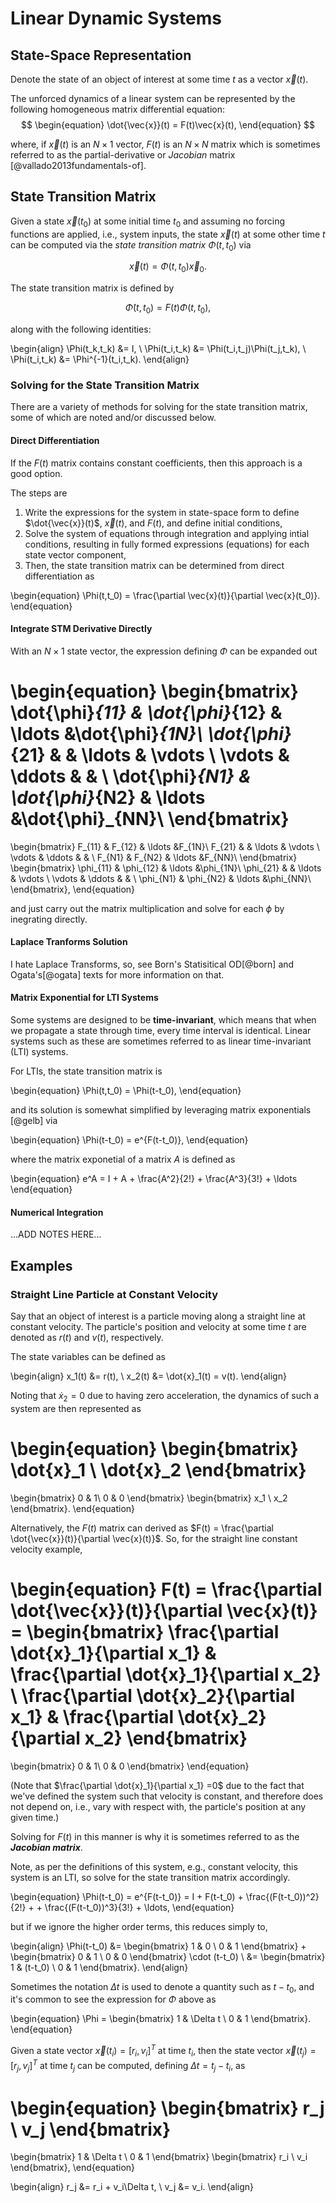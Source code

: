 # Linear Dynamic Systems

## State-Space Representation
Denote the state of an object of interest at some time $t$ as a vector $\vec{x}(t)$. 

The unforced dynamics of a linear system can be represented by the following homogeneous matrix differential equation:
$$
\begin{equation}
\dot{\vec{x}}(t) = F(t)\vec{x}(t),
\end{equation}
$$

where, if $\vec{x}(t)$ is an $N\times 1$ vector, $F(t)$ is an $N\times N$ matrix which is sometimes referred to as the partial-derivative or *Jacobian* matrix [@vallado2013fundamentals-of].

## State Transition Matrix
Given a state $\vec{x}(t_0)$ at some initial time $t_0$ and assuming no forcing functions are applied, i.e., system inputs, the state $\vec{x}(t)$ at some other time $t$ can be computed via the *state transition matrix* $\Phi(t,t_0)$ via

$$
\begin{equation}
\vec{x}(t) = \Phi(t, t_0)\vec{x}_0.
\end{equation}
$$

The state transition matrix is defined by

$$
\begin{equation}
\dot{\Phi}(t, t_0) = F(t)\Phi(t,t_0), 
\end{equation}
$$

along with the following identities:

\begin{align}
\Phi(t_k,t_k) &= I, \\
\Phi(t_i,t_k) &= \Phi(t_i,t_j)\Phi(t_j,t_k), \\
\Phi(t_i,t_k) &= \Phi^{-1}(t_i,t_k).
\end{align}

### Solving for the State Transition Matrix
There are a variety of methods for solving for the state transition matrix, some of which are noted and/or discussed below.

#### Direct Differentiation
If the $F(t)$ matrix contains constant coefficients, then this approach is a good option.

The steps are 

1. Write the expressions for the system in state-space form to define $\dot{\vec{x}}(t)$, $\vec{x}(t)$, and $F(t)$, and define initial conditions,
2. Solve the system of equations through integration and applying intial conditions, resulting in fully formed expressions (equations) for each state vector component,
3. Then, the state transition matrix can be determined from direct differentiation as

\begin{equation}
\Phi(t,t_0) = \frac{\partial \vec{x}(t)}{\partial \vec{x}(t_0)}.
\end{equation}

#### Integrate STM Derivative Directly
With an $N\times 1$ state vector, the expression defining $\Phi$ can be expanded out

\begin{equation}
\begin{bmatrix}
\dot{\phi}_{11} & \dot{\phi}_{12} & \ldots &\dot{\phi}_{1N}\\
\dot{\phi}_{21} &  & \ldots & \vdots \\
\vdots & \ddots & & \\
\dot{\phi}_{N1} & \dot{\phi}_{N2} & \ldots &\dot{\phi}_{NN}\\
\end{bmatrix}
=
\begin{bmatrix}
F_{11} & F_{12} & \ldots &F_{1N}\\
F_{21} &  & \ldots & \vdots \\
\vdots & \ddots & & \\
F_{N1} & F_{N2} & \ldots &F_{NN}\\
\end{bmatrix}
\begin{bmatrix}
\phi_{11} & \phi_{12} & \ldots &\phi_{1N}\\
\phi_{21} &  & \ldots & \vdots \\
\vdots & \ddots & & \\
\phi_{N1} & \phi_{N2} & \ldots &\phi_{NN}\\
\end{bmatrix},
\end{equation}

and just carry out the matrix multiplication and solve for each $\phi$ by inegrating directly.

#### Laplace Tranforms Solution
I hate Laplace Transforms, so, see Born's Statisitical OD[@born] and Ogata's[@ogata] texts for more information on that.

#### Matrix Exponential for LTI Systems
Some systems are designed to be **time-invariant**, which means that when we
propagate a state through time, every time interval is identical. Linear systems such as these are sometimes referred to as linear time-invariant (LTI) systems.

For LTIs, the state transition matrix is 

\begin{equation}
\Phi(t,t_0) = \Phi(t-t_0),
\end{equation}

and its solution is somewhat simplified by leveraging matrix exponentials [@gelb] via

\begin{equation}
\Phi(t-t_0) = e^{F(t-t_0)},
\end{equation}

where the matrix exponetial of a matrix $A$ is defined as

\begin{equation}
e^A = I + A + \frac{A^2}{2!} + \frac{A^3}{3!} + \ldots
\end{equation}

#### Numerical Integration
...ADD NOTES HERE...


## Examples

### Straight Line Particle at Constant Velocity

Say that an object of interest is a particle moving along a straight line at constant velocity. The particle's position and velocity at some time $t$ are denoted as $r(t)$ and $v(t)$, respectively.

The state variables can be defined as

\begin{align}
x_1(t) &= r(t), \\
x_2(t) &= \dot{x}_1(t) = v(t).
\end{align}

Noting that $\dot{x}_2=0$ due to having zero acceleration, the dynamics of such a system are then represented as

\begin{equation}
\begin{bmatrix}
\dot{x}_1 \\
\dot{x}_2
\end{bmatrix}
=
\begin{bmatrix}
0 & 1\\
0 & 0
\end{bmatrix}
\begin{bmatrix}
x_1 \\
x_2
\end{bmatrix}.
\end{equation}

Alternatively, the $F(t)$ matrix can derived as $F(t) = \frac{\partial \dot{\vec{x}}(t)}{\partial \vec{x}(t)}$. So, for the straight line constant velocity example, 

\begin{equation}
F(t) = \frac{\partial \dot{\vec{x}}(t)}{\partial \vec{x}(t)} = 
\begin{bmatrix}
\frac{\partial \dot{x}_1}{\partial x_1} & \frac{\partial \dot{x}_1}{\partial x_2} \\
\frac{\partial \dot{x}_2}{\partial x_1} & \frac{\partial \dot{x}_2}{\partial x_2}
\end{bmatrix}
=
\begin{bmatrix}
0 & 1\\
0 & 0
\end{bmatrix}
\end{equation}

(Note that $\frac{\partial \dot{x}_1}{\partial x_1} =0$ due to the fact that we've defined the system such that velocity is constant, and therefore does not depend on, i.e., vary with respect with, the particle's position at any given time.)

Solving for $F(t)$ in this manner is why it is sometimes referred to as the ***Jacobian matrix***. 

Note, as per the definitions of this system, e.g., constant velocity, this system is an LTI, so solve for the state transition matrix accordingly.

\begin{equation}
\Phi(t-t_0) = e^{F(t-t_0)} = I + F(t-t_0) + \frac{(F(t-t_0))^2}{2!} + + \frac{(F(t-t_0))^3}{3!} + \ldots,
\end{equation}

but if we ignore the higher order terms, this reduces simply to,


\begin{align}
\Phi(t-t_0) &= 
\begin{bmatrix}
1 & 0 \\
0 & 1
\end{bmatrix}
+ 
\begin{bmatrix}
0 & 1 \\
0 & 0
\end{bmatrix}
\cdot (t-t_0) \\
&= 
\begin{bmatrix}
1 & (t-t_0) \\
0 & 1
\end{bmatrix}.
\end{align}

Sometimes the notation $\Delta t$ is used to denote a quantity such as $t-t_0$, and it's common to see the expression for $\Phi$ above as

\begin{equation}
\Phi = 
\begin{bmatrix}
1 & \Delta t \\
0 & 1
\end{bmatrix}.
\end{equation}

Given a state vector $\vec{x}(t_i) = \left[r_i, v_i \right]^T$ at time $t_i$, then the state vector $\vec{x}(t_j) = \left[r_j, v_j \right]^T$ at time $t_j$ can be computed, defining $\Delta t = t_j - t_i$, as

\begin{equation}
\begin{bmatrix}
r_j \\
v_j
\end{bmatrix}
 = 
\begin{bmatrix}
1 & \Delta t \\
0 & 1
\end{bmatrix}
\begin{bmatrix}
r_i \\
v_i
\end{bmatrix},
\end{equation}

\begin{align}
r_j &= r_i + v_i\Delta t, \\
v_j &= v_i.
\end{align}
